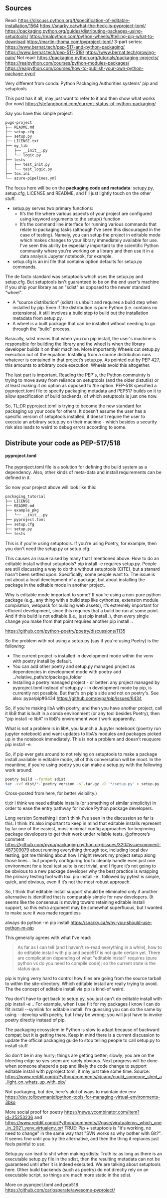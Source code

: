 ## Sources
Read:
https://discuss.python.org/t/specification-of-editable-installation/1564
https://snarky.ca/what-the-heck-is-pyproject-toml/
https://packaging.python.org/guides/distributing-packages-using-setuptools/
https://realpython.com/python-wheels/#telling-pip-what-to-download
https://martin-thoma.com/pyproject-toml/
3-part series:
https://www.bernat.tech/pep-517-and-python-packaging/
https://www.bernat.tech/pep-517-518/
https://www.bernat.tech/growing-pain/
Not read:
https://packaging.python.org/tutorials/packaging-projects/
https://realpython.com/courses/python-modules-packages/
https://realpython.com/courses/how-to-publish-your-own-python-package-pypi/

Very different from conda: Python Packaging Authorities systems' pip and setuptools

This post has it all, may just want to refer to it and then show what works (for now) https://stefanoborini.com/current-status-of-python-packaging/


Say you have this simple project:
```bash
pugs-project
├── README.md
├── setup.cfg
├── setup.py
├── LICENSE.txt
├── my_lib
│   ├── __init__.py
│   └── logic.py
├── tests
│   ├── test_init.py
│   └── test_logic.py
├── tox.ini
└── azure-pipelines.yml
```

The focus here will be on the **packaging code and metadata**: setupy.py, setup.cfg, LICENSE and README, and I'll just lightly touch on the other stuff.

- setup.py serves two primary functions:
    - It’s the file where various aspects of your project are configured using keyword arguments to the setup() function
    - It’s the command line interface for running various commands that relate to packaging tasks (although I've seen this discouraged in the case of testing). Namely, you can setup the project in editable mode which makes changes to your library immediately available for use. I've seen this ability be especially important to the scientific Python community where you're working on a library and then use it in a data analysis Jupyter notebook, for example.
- setup.cfg is an ini file that contains option defaults for setup.py commands.

The de facto standard was setuptools which uses the setup.py and setup.cfg. But setuptools isn't guaranteed to be on the end user's machine if you ship your library as an "sdist" as opposed to the newer standard "wheel".

- A “source distribution” (sdist) is unbuilt and requires a build step when installed by pip. Even if the distribution is pure Python (i.e. contains no extensions), it still involves a build step to build out the installation metadata from setup.py.
- A wheel is a built package that can be installed without needing to go through the “build” process.

Basically, sdist means that when you run pip install, the user's machine is responsible for building the library and the wheel is when the library developer builds it on their machine. More importantly Wheels cut setup.py execution out of the equation. Installing from a source distribution runs whatever is contained in that project’s setup.py. As pointed out by PEP 427, this amounts to arbitrary code execution. Wheels avoid this altogether.

The last part is important. Reading the PEP's, the Python commuinty is trying to move away from reliance on setuptools (and the older distutils) or at least making it _an_ option as opposed to _the_ option. PEP-518 specified a pyproject.toml file to specify packaging metadata and PEP517 builds on it to allow specification of build backends, of which setuptools is just one now.

So, TL;DR pyproject.toml is trying to become the new standard for packaging up your code for others. It doesn't assume the user has a specific version of setuptools installed, it doesn't require the user to execute an arbitrary setup.py on their machine - which besides a security risk also leads to weird to debug errors according to some.

## Distribute your code as PEP-517/518
#### pyproject.toml
The pyproject.toml file is a solution for defining the build system as a dependency. Also, other kinds of meta-data and install requirements can be defined in it.

So now your project above will look like this:
```bash
packaging_tutorial
├── LICENSE
├── README.md
├── example_pkg
│   └── __init__.py
├── pyproject.toml
├── setup.cfg
├── setup.py
└── tests
```

This is if you're using setuptools. If you're using Poetry, for example, then you don't need the setup.py or setup.cfg.

This causes an issue raised by many that I mentioned above. How to do an editable install without setuptools? pip install -e requires setup.py. People are still discussing a way to do this without setuptools (CITE), but a stanard hasn't been settled upon. Specifically, some people want to: The issue is not about a local development of a package, but about installing the package in the editable mode in another project.

Why is editable mode important to some? If you’re using a non-pure python package (e.g., any thing with a build step like cythonize, extension module compilation, webpack for building web assets), it’s extremely important for efficient development, since this requires that a build be run at some point. And if this build is not editable (i.e., just pip install .), then every single change you make from that point requires another pip install ..

https://github.com/python-poetry/poetry/discussions/1135

So the problem with not using a setup.py (say if you're using Poetry) is the following:
- The current project is installed in development mode within the venv with poetry install by default.
- You can add other poetry and setup.py managed project as dependencies in development mode with poetry add ../relative_path/to/package_folder
- Installing a poetry managed project - or better: any project managed by pyproject.toml instead of setup.py - in development mode by pip, is currently not possible. But that's on pip's side and not on poetry's. See also: pypa/pip#6434 https://github.com/pypa/pip/issues/6434

So, if you're making libA with poetry, and then you have another project, call it libB that is built in a conda environment (or any tool besides Poetry), then "pip install -e libA" in libB's environment won't work apparently.

What is _not_ a problem is in libA, you launch a Jupyter notebook (poertry run jupyter notebook) and want updates to libA's modules and packages picked up in the notebook immediately. This is not a problem and doesn't reuquore pip install -e.

So, if pip ever gets around to not relying on setuptools to make a package install available in editable mode, all of this conversation will be moot. In the meantime, if you're using poetry you can make a setup.py with the following work around:
```bash
poetry build --format sdist
tar -xvf dist/*-`poetry version -s`.tar.gz -O '*/setup.py' > setup.py
```


Cross-posted from here, for better visibility.)

tl;dr I think we need editable installs (or something of similar simplicity) in order to ease the entry pathway for novice Python package developers.

Long version Something I don’t think I’ve seen in the discussion so far is this: I think it’s also important to keep in mind that editable installs represent by far one of the easiest, most-minimal-config approaches for beginning package developers to get their work under reliable tests. @pfmoore’s comment https://github.com/pypa/packaging.python.org/issues/320#issuecomment-487309079 about running everything through tox, including local dev testing, got me thinking about how I might rework my project setup along those lines… but properly configuring tox to cleanly handle even just one environment for a local test suite is not trivial, and I figure it’s not going to be obvious to a new package developer why the best practice is wrapping the primary testing tool with tox. pip install -e . followed by pytest is simple, quick, and obvious, even if it’s not the most robust approach.

So, I think that editable install support should be eliminated only if another alternative is identified that is comparably simple for new developers. (It seems like the consensus is moving toward retaining editable install support, so this extra argument may be somewhat superfluous, but I wanted to make sure it was made regardless

always do python -m pip install https://snarky.ca/why-you-should-use-python-m-pip

This generally agrees with what I've read:
> As far as I can tell (and I haven't re-read everything in a while), how to do editable install with pip and pepe517 is not quite certain yet. There are complication depending of what "editable install" requires (pure python vs do you need to compile code); so the current state is the status quo.

pip is trying verry hard to control how files are going from the source tarball to within the site-directory. Which editable install are really trying to avoid. The the concept of editable install via pip is kind-of weird.

You don't have to get back to setup.py, you just can't do editable install with pip install -e .. For example, when I use flit for my packages I know I can do flit install --symlink for editable install. I'm guessing you can do the same by using --develop with poetry, but I may be wrong; you will just have to invoke poetry directly instead of pip.

The packaging ecosystem in Python is slow to adapt because of backward compat; but it is getting there. Keep in mind there is a current discussion to update the official packaging guide to stop telling people to call setup.py to install stuff.

So don't be in any hurry; things are getting better; slowly; you are on the bleeding edge so yes seem are rarely obvious. Next progress will be done when someone sheperd a pep and likely the code change to support editable install with pyproject.toml; it may just take some time.
Source: https://www.reddit.com/r/Python/comments/cjcanc/could_someone_shed_a_light_on_whats_up_with_pip/

Not packaging, but dev, here's alot of ways to maintain dev env https://dev.to/bowmanjd/python-tools-for-managing-virtual-environments-3bko

More social proof for poetry https://news.ycombinator.com/item?id=25253236 and https://www.reddit.com/r/Python/comments/l7qase/virutualenvs_which_one_in_2021_venv_virtualenv_or/
TRUE: Pip + setuptools is "it's working, no need to change" in the same way that "SVN works so why bother with Git?". It seems fine until you try the alternative, and then the thing it replaces just feels painful to use.

Setup.py can lead to shit when making sdists: Truth is: as long as there is an executable setup.py file in the sdist, then the resulting metadata can not be guaranteed until after it is indeed executed. We are talking about setuptools here. Other build backends (such as poetry) do not directly rely on an executable script, so things are much more static in the sdist.


More on pyproject.toml and pep518
https://github.com/carlosperate/awesome-pyproject/


